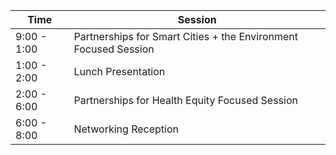 | Time | Session |
| --- | --- |
| 9:00 - 1:00 | Partnerships for Smart Cities + the Environment  Focused Session |
| 1:00 - 2:00 | Lunch Presentation |
| 2:00 - 6:00 | Partnerships for Health Equity Focused Session |
| 6:00 - 8:00 | Networking Reception |